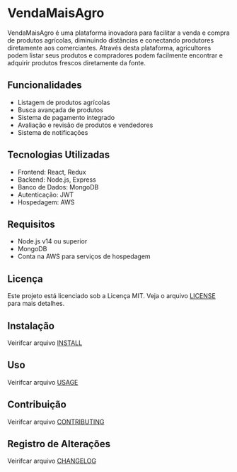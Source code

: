 # VendaMaisAgro

VendaMaisAgro é uma plataforma inovadora para facilitar a venda e compra de produtos agrícolas, diminuindo distãncias e conectando produtores diretamente aos comerciantes. Através desta plataforma, agricultores podem listar seus produtos e compradores podem facilmente encontrar e adquirir produtos frescos diretamente da fonte.

## Funcionalidades

- Listagem de produtos agrícolas
- Busca avançada de produtos
- Sistema de pagamento integrado
- Avaliação e revisão de produtos e vendedores
- Sistema de notificações

## Tecnologias Utilizadas

- Frontend: React, Redux
- Backend: Node.js, Express
- Banco de Dados: MongoDB
- Autenticação: JWT
- Hospedagem: AWS

## Requisitos

- Node.js v14 ou superior
- MongoDB
- Conta na AWS para serviços de hospedagem

## Licença

Este projeto está licenciado sob a Licença MIT. Veja o arquivo [LICENSE](LICENSE) para mais detalhes.

## Instalação
Veirifcar arquivo [INSTALL](https://github.com/LeandroOliveirataz/VendaMaisAgro/blob/main/INSTALL.md)

## Uso
Veirifcar arquivo [USAGE](https://github.com/LeandroOliveirataz/VendaMaisAgro/blob/main/USAGE.md)

## Contribuição
Veirifcar arquivo [CONTRIBUTING](https://github.com/LeandroOliveirataz/VendaMaisAgro/blob/main/CONTRIBUTING.md)

## Registro de Alterações
Veirifcar arquivo [CHANGELOG](https://github.com/LeandroOliveirataz/VendaMaisAgro/blob/main/CHANGELOG.md)

